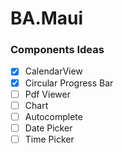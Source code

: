 # BA.Maui


### Components Ideas

- [x] CalendarView
- [x] Circular Progress Bar
- [ ] Pdf Viewer
- [ ] Chart
- [ ] Autocomplete
- [ ] Date Picker
- [ ] Time Picker
